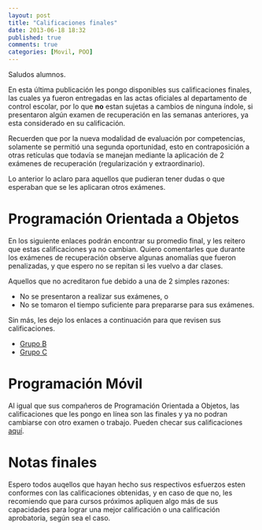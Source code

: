 ```yaml
---
layout: post
title: "Calificaciones finales"
date: 2013-06-18 18:32
published: true
comments: true
categories: [Movil, POO]
---
```


Saludos alumnos.

En esta última publicación les pongo disponibles sus calificaciones finales, las cuales ya fueron entregadas en las actas oficiales al departamento de control escolar, por lo que __no__ estan sujetas a cambios de ninguna índole, si presentaron algún examen de recuperación en las semanas anteriores, ya esta considerado en su calificación.

Recuerden que por la nueva modalidad de evaluación por competencias, solamente se permitió una segunda oportunidad, esto en contraposición a otras retículas que todavía se manejan mediante la aplicación de 2 exámenes de recuperación (regularización y extraordinario).

Lo anterior lo aclaro para aquellos que pudieran tener dudas o que esperaban que se les aplicaran otros exámenes.

<!-- more -->

# Programación Orientada a Objetos

En los siguiente enlaces podrán encontrar su promedio final, y les reitero que estas calificaciones ya no cambian. Quiero comentarles que durante los exámenes de recuperación observe algunas anomalías que fueron penalizadas, y que espero no se repitan si les vuelvo a dar clases.

Aquellos que no acreditaron fue debido a una de 2 simples razones:

- No se presentaron a realizar sus exámenes, o
- No se tomaron el tiempo suficiente para prepararse para sus exámenes.

Sin más, les dejo los enlaces a continuación para que revisen sus calificaciones.

- [Grupo B](https://docs.google.com/spreadsheet/pub?key=0AlL0Gs47MupYdDFYbnRzakcyeU9hbFlVaFduR25GTVE&single=true&gid=0&output=html)
- [Grupo C](https://docs.google.com/spreadsheet/pub?key=0AlL0Gs47MupYdDFYbnRzakcyeU9hbFlVaFduR25GTVE&single=true&gid=1&output=html)

# Programación Móvil

Al igual que sus compañeros de Programación Orientada a Objetos, las calificaciones que les pongo en línea son las finales y ya no podran cambiarse con otro examen o trabajo. Pueden checar sus calificaciones [aquí](https://docs.google.com/spreadsheet/pub?key=0AlL0Gs47MupYdDFYbnRzakcyeU9hbFlVaFduR25GTVE&single=true&gid=2&output=html).

# Notas finales

Espero todos auqellos que hayan hecho sus respectivos esfuerzos esten conformes con las calificaciones obtenidas, y en caso de que no, les recomiendo que para cursos próximos apliquen algo más de sus capacidades para lograr una mejor calificación o una calificación aprobatoria, según sea el caso.
